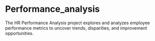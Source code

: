 # Performance_analysis
The HR Performance Analysis project explores and analyzes employee performance metrics to uncover trends, disparities, and improvement opportunities.
